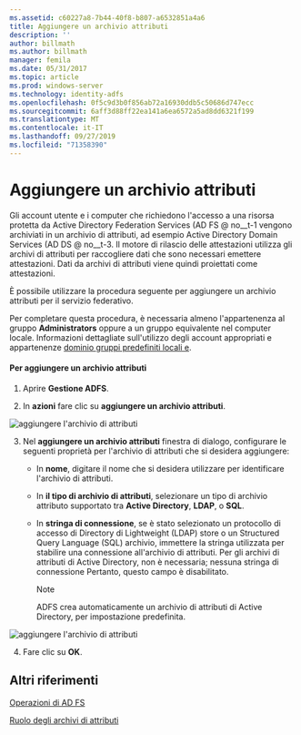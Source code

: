 ```yaml
---
ms.assetid: c60227a8-7b44-40f8-b807-a6532851a4a6
title: Aggiungere un archivio attributi
description: ''
author: billmath
ms.author: billmath
manager: femila
ms.date: 05/31/2017
ms.topic: article
ms.prod: windows-server
ms.technology: identity-adfs
ms.openlocfilehash: 0f5c9d3b0f856ab72a16930ddb5c50686d747ecc
ms.sourcegitcommit: 6aff3d88ff22ea141a6ea6572a5ad8dd6321f199
ms.translationtype: MT
ms.contentlocale: it-IT
ms.lasthandoff: 09/27/2019
ms.locfileid: "71358390"
---
```

# <a name="add-an-attribute-store"></a>Aggiungere un archivio attributi


Gli account utente e i computer che richiedono l'accesso a una risorsa protetta da Active Directory Federation Services \(AD FS @ no__t-1 vengono archiviati in un archivio di attributi, ad esempio Active Directory Domain Services \(AD DS @ no__t-3. Il motore di rilascio delle attestazioni utilizza gli archivi di attributi per raccogliere dati che sono necessari emettere attestazioni. Dati da archivi di attributi viene quindi proiettati come attestazioni.  
  
È possibile utilizzare la procedura seguente per aggiungere un archivio attributi per il servizio federativo.  
  
Per completare questa procedura, è necessaria almeno l'appartenenza al gruppo **Administrators** oppure a un gruppo equivalente nel computer locale.  Informazioni dettagliate sull'utilizzo degli account appropriati e appartenenze [dominio gruppi predefiniti locali e](https://go.microsoft.com/fwlink/?LinkId=83477).   
  
#### <a name="to-add-an-attribute-store"></a>Per aggiungere un archivio attributi  
  
1.  Aprire **Gestione ADFS**.  
  
2.  In **azioni** fare clic su **aggiungere un archivio attributi**.  

![aggiungere l'archivio di attributi](media/Add-an-Attribute-Store/addstore1.PNG)
  
3. Nel **aggiungere un archivio attributi** finestra di dialogo, configurare le seguenti proprietà per l'archivio di attributi che si desidera aggiungere:  
  
   -   In **nome**, digitare il nome che si desidera utilizzare per identificare l'archivio di attributi.  
  
   -   In **il tipo di archivio di attributi**, selezionare un tipo di archivio attributo supportato tra **Active Directory**, **LDAP**, o **SQL**.  
  
   -   In **stringa di connessione**, se è stato selezionato un protocollo di accesso di Directory di Lightweight \(LDAP\) store o un Structured Query Language \(SQL\) archivio, immettere la stringa utilizzata per stabilire una connessione all'archivio di attributi. Per gli archivi di attributi di Active Directory, non è necessaria; nessuna stringa di connessione Pertanto, questo campo è disabilitato.  
  
       > [!NOTE]  
       > ADFS crea automaticamente un archivio di attributi di Active Directory, per impostazione predefinita.  
 
![aggiungere l'archivio di attributi](media/Add-an-Attribute-Store/addstore2.PNG) 

4. Fare clic su **OK**.  
  
## <a name="additional-references"></a>Altri riferimenti  

[Operazioni di AD FS](../../ad-fs/AD-FS-2016-Operations.md)
  
[Ruolo degli archivi di attributi](../../ad-fs/technical-reference/The-Role-of-Attribute-Stores.md)  
